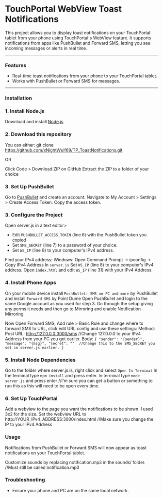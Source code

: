 # TouchPortal WebView Toast Notifications

This project allows you to display toast notifications on your TouchPortal tablet from your phone using TouchPortal's WebView feature. It supports notifications from apps like PushBullet and Forward SMS, letting you see incoming messages or alerts in real time.

---

### Features

- Real-time toast notifications from your phone to your TouchPortal tablet.
- Works with PushBullet or Forward SMS for messages.

---

### Installation

### 1. Install Node.js
Download and install [Node.js](https://nodejs.org/).

### 2. Download this repository
You can either:
   git clone https://github.com/xNightWulf69/TP_ToastNotifications.git

OR

   Click Code > Download ZIP on GitHub
   Extract the ZIP to a folder of your choice

### 3. Set Up PushBullet
Go to [PushBullet](https://www.pushbullet.com) and create an account.
Navigate to My Account > Settings > Create Access Token.
Copy the access token.

### 3. Configure the Project
Open server.js in a text editor>
- Edit `PUSHBULLET_ACCESS_TOKEN` (line 6) with the PushBullet token you copied
- Set `SMS_SECRET` (line 7) to a password of your choice.
- Set `WS_IP` (line 8) to your computer's IPv4 address.

Find your IPv4 address:
Windows: Open Command Prompt → ipconfig → Copy IPv4 Address
In `server.js` Set `WS_IP` (line 8) to your computer's IPv4 address.
Open `index.html` and edit `WS_IP` (line 31) with your IPv4 Address

### 4. Install Phone Apps
On your mobile device install `PushBullet: SMS on PC and more` by PushBullet and install `Forward SMS` by Point Dume
Open PushBullet and login to the same Google account as you used for step 3.
Go through the setup giving any perms it needs and then go to Mirroring and enable Notification Mirroring

Now Open Forward SMS, Add rule > Basic Rule and change where to forward SMS to URL, click edit URL config and use these settings:
    Method: Post
    URL: http://127.0.0.0:3000/sms //Change 127.0.0.0 to your IPv4 Address from your PC you got earlier.
    Body:
`{
"sender": "{sender}",
"message": "{msg}",
"secret": ""  //Change this to the SMS_SECRET you set in server.js earlier.
}`

### 5. Install Node Dependencies
Go to the folder where server.js is, right click and select `Open In Terminal`
In the terminal type `npm install` and press enter.
In terminal type `node server.js` and press enter //I'm sure you can get a button or something to run this as this will need to be open every time.

### 6. Set Up TouchPortal
Add a webview to the page you want the notifications to be shown.
I used 3x2 for the size.
Set the webview URL to http://YOUR_IPv4_ADDRESS:3000/index.html //Make sure you change the IP to your IPv4 Address

### Usage

Notifications from PushBullet or Forward SMS will now appear as toast notifications on your TouchPortal tablet.

Customize sounds by replacing notification.mp3 in the sounds/ folder. //Must still be called notification.mp3

### Troubleshooting
- Ensure your phone and PC are on the same local network.


